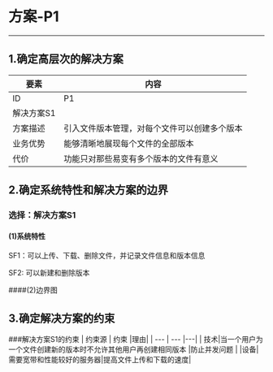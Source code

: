 # 方案-P1

---

## 1.确定高层次的解决方案

| 要素 | 内容 |
| --- | --- |
| ID | P1 |
| 解决方案S1 |
| 方案描述 | 引入文件版本管理，对每个文件可以创建多个版本 |
| 业务优势 | 能够清晰地展现每个文件的全部版本 |
| 代价 | 功能只对那些易变有多个版本的文件有意义 |

## 2.确定系统特性和解决方案的边界

### 选择：解决方案S1

#### (1)系统特性

SF1：可以上传、下载、删除文件，并记录文件信息和版本信息

SF2: 可以新建和删除版本


####(2)边界图





## 3.确定解决方案的约束
###解决方案S1的约束
| 约束源 | 约束 |理由|
| --- | --- |---|
| 技术|当一个用户为一个文件创建新的版本时不允许其他用户再创建相同版本  |防止并发问题 |
|设备|需要宽带和性能较好的服务器|提高文件上传和下载的速度|



